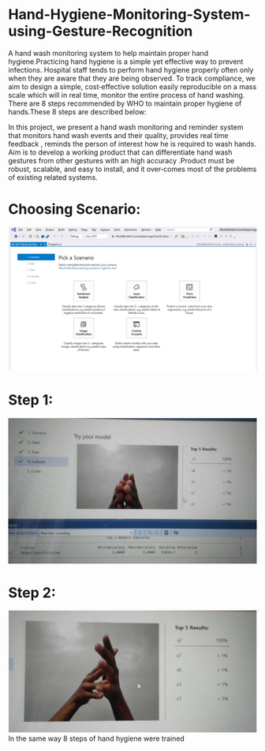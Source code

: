 # Hand-Hygiene-Monitoring-System-using-Gesture-Recognition 
A hand wash monitoring system to help maintain proper hand hygiene.Practicing hand hygiene is a simple yet effective way to prevent infections. Hospital staff tends to perform hand hygiene properly often only when they are aware that they are being observed. To track compliance, we aim to design a simple, cost‐effective solution easily reproducible on a mass scale which will in real time, monitor the entire process of hand washing.  
There are 8 steps recommended by WHO to maintain proper hygiene of hands.These 8 steps are described below:  

In this project, we present a hand wash monitoring and reminder system that monitors hand wash events and their quality, provides real time feedback , reminds the person of interest how he is required to wash hands. Aim is to develop a working product that can differentiate hand wash gestures from other gestures with an high accuracy .Product must be robust, scalable, and easy to install, and it over‐comes most of the problems of existing related systems.  
# Choosing Scenario:  
![](https://github.com/MyProjects180/Handwash-Compliance-Monitoring/blob/master/Images%20For%20Reference/Choosing%20Scenario.JPG)
# Step 1:  
![](https://github.com/MyProjects180/Handwash-Compliance-Monitoring/blob/master/Images%20For%20Reference/Result%201.JPG)  
# Step 2:
![](https://github.com/MyProjects180/Handwash-Compliance-Monitoring/blob/master/Images%20For%20Reference/Result%202.JPG)  
In the same way 8 steps of hand hygiene were trained
